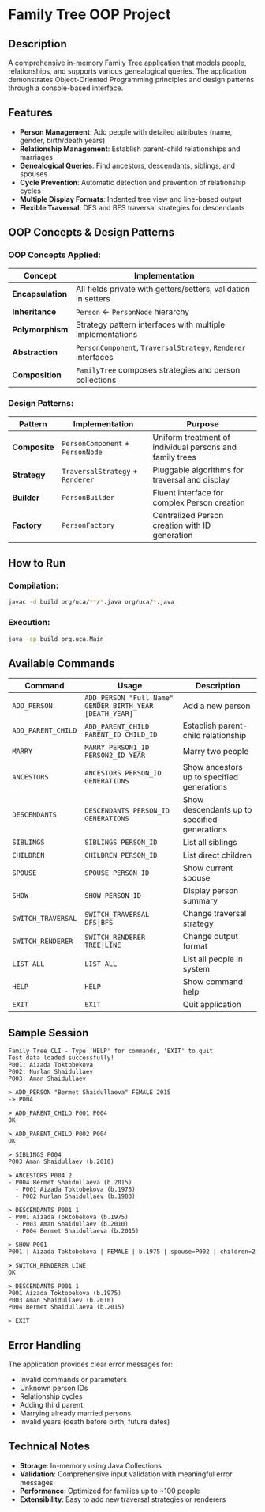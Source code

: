 # Family Tree OOP Project

## Description

A comprehensive in-memory Family Tree application that models people, relationships, and supports various genealogical queries. The application demonstrates Object-Oriented Programming principles and design patterns through a console-based interface.

## Features

- **Person Management**: Add people with detailed attributes (name, gender, birth/death years)
- **Relationship Management**: Establish parent-child relationships and marriages
- **Genealogical Queries**: Find ancestors, descendants, siblings, and spouses
- **Cycle Prevention**: Automatic detection and prevention of relationship cycles
- **Multiple Display Formats**: Indented tree view and line-based output
- **Flexible Traversal**: DFS and BFS traversal strategies for descendants

## OOP Concepts & Design Patterns

### OOP Concepts Applied:

| Concept | Implementation |
|---------|----------------|
| **Encapsulation** | All fields private with getters/setters, validation in setters |
| **Inheritance** | `Person` ← `PersonNode` hierarchy |
| **Polymorphism** | Strategy pattern interfaces with multiple implementations |
| **Abstraction** | `PersonComponent`, `TraversalStrategy`, `Renderer` interfaces |
| **Composition** | `FamilyTree` composes strategies and person collections |

### Design Patterns:

| Pattern | Implementation | Purpose |
|---------|----------------|---------|
| **Composite** | `PersonComponent` + `PersonNode` | Uniform treatment of individual persons and family trees |
| **Strategy** | `TraversalStrategy` + `Renderer` | Pluggable algorithms for traversal and display |
| **Builder** | `PersonBuilder` | Fluent interface for complex Person creation |
| **Factory** | `PersonFactory` | Centralized Person creation with ID generation |

## How to Run

### Compilation:
```bash
javac -d build org/uca/**/*.java org/uca/*.java
```

### Execution:
```bash
java -cp build org.uca.Main
```

## Available Commands

| Command | Usage | Description |
|---------|-------|-------------|
| `ADD_PERSON` | `ADD_PERSON "Full Name" GENDER BIRTH_YEAR [DEATH_YEAR]` | Add a new person |
| `ADD_PARENT_CHILD` | `ADD_PARENT_CHILD PARENT_ID CHILD_ID` | Establish parent-child relationship |
| `MARRY` | `MARRY PERSON1_ID PERSON2_ID YEAR` | Marry two people |
| `ANCESTORS` | `ANCESTORS PERSON_ID GENERATIONS` | Show ancestors up to specified generations |
| `DESCENDANTS` | `DESCENDANTS PERSON_ID GENERATIONS` | Show descendants up to specified generations |
| `SIBLINGS` | `SIBLINGS PERSON_ID` | List all siblings |
| `CHILDREN` | `CHILDREN PERSON_ID` | List direct children |
| `SPOUSE` | `SPOUSE PERSON_ID` | Show current spouse |
| `SHOW` | `SHOW PERSON_ID` | Display person summary |
| `SWITCH_TRAVERSAL` | `SWITCH_TRAVERSAL DFS\|BFS` | Change traversal strategy |
| `SWITCH_RENDERER` | `SWITCH_RENDERER TREE\|LINE` | Change output format |
| `LIST_ALL` | `LIST_ALL` | List all people in system |
| `HELP` | `HELP` | Show command help |
| `EXIT` | `EXIT` | Quit application |

## Sample Session

```
Family Tree CLI - Type 'HELP' for commands, 'EXIT' to quit
Test data loaded successfully!
P001: Aizada Toktobekova
P002: Nurlan Shaidullaev
P003: Aman Shaidullaev

> ADD_PERSON "Bermet Shaidullaeva" FEMALE 2015
-> P004

> ADD_PARENT_CHILD P001 P004
OK

> ADD_PARENT_CHILD P002 P004
OK

> SIBLINGS P004
P003 Aman Shaidullaev (b.2010)

> ANCESTORS P004 2
- P004 Bermet Shaidullaeva (b.2015)
  - P001 Aizada Toktobekova (b.1975)
  - P002 Nurlan Shaidullaev (b.1983)

> DESCENDANTS P001 1
- P001 Aizada Toktobekova (b.1975)
  - P003 Aman Shaidullaev (b.2010)
  - P004 Bermet Shaidullaeva (b.2015)

> SHOW P001
P001 | Aizada Toktobekova | FEMALE | b.1975 | spouse=P002 | children=2

> SWITCH_RENDERER LINE
OK

> DESCENDANTS P001 1
P001 Aizada Toktobekova (b.1975)
P003 Aman Shaidullaev (b.2010)
P004 Bermet Shaidullaeva (b.2015)

> EXIT
```

## Error Handling

The application provides clear error messages for:
- Invalid commands or parameters
- Unknown person IDs
- Relationship cycles
- Adding third parent
- Marrying already married persons
- Invalid years (death before birth, future dates)

## Technical Notes

- **Storage**: In-memory using Java Collections
- **Validation**: Comprehensive input validation with meaningful error messages
- **Performance**: Optimized for families up to ~100 people
- **Extensibility**: Easy to add new traversal strategies or renderers